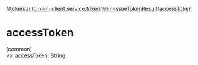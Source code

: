 //[token](../../../index.md)/[ai.fd.mimi.client.service.token](../index.md)/[MimiIssueTokenResult](index.md)/[accessToken](access-token.md)

# accessToken

[common]\
val [accessToken](access-token.md): [String](https://kotlinlang.org/api/core/kotlin-stdlib/kotlin/-string/index.html)
